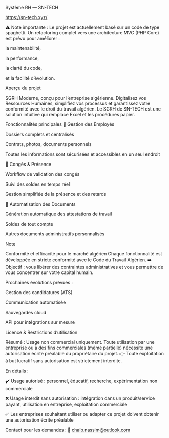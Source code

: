 Système RH — SN-TECH

https://sn-tech.xyz/



⚠️ Note importante :
Le projet est actuellement basé sur un code de type spaghetti.
Un refactoring complet vers une architecture MVC (PHP Core) est prévu pour améliorer :

la maintenabilité,

la performance,

la clarté du code,

et la facilité d’évolution.

Aperçu du projet

SGRH Moderne, conçu pour l’entreprise algérienne.
Digitalisez vos Ressources Humaines, simplifiez vos processus et garantissez votre conformité avec le droit du travail algérien.
Le SGRH de SN-TECH est une solution intuitive qui remplace Excel et les procédures papier.

Fonctionnalités principales
👥 Gestion des Employés

Dossiers complets et centralisés

Contrats, photos, documents personnels

Toutes les informations sont sécurisées et accessibles en un seul endroit

📅 Congés & Présence

Workflow de validation des congés

Suivi des soldes en temps réel

Gestion simplifiée de la présence et des retards

📄 Automatisation des Documents

Génération automatique des attestations de travail

Soldes de tout compte

Autres documents administratifs personnalisés

Note

Conformité et efficacité pour le marché algérien
Chaque fonctionnalité est développée en stricte conformité avec le Code du Travail Algérien.
➡️ Objectif : vous libérer des contraintes administratives et vous permettre de vous concentrer sur votre capital humain.

Prochaines évolutions prévues :

Gestion des candidatures (ATS)

Communication automatisée

Sauvegardes cloud

API pour intégrations sur mesure

Licence & Restrictions d’utilisation

Résumé :
Usage non commercial uniquement. Toute utilisation par une entreprise ou à des fins commerciales (même partielle) nécessite une autorisation écrite préalable du propriétaire du projet.
👉 Toute exploitation à but lucratif sans autorisation est strictement interdite.

En détails :

✔️ Usage autorisé : personnel, éducatif, recherche, expérimentation non commerciale

❌ Usage interdit sans autorisation : intégration dans un produit/service payant, utilisation en entreprise, exploitation commerciale

✅ Les entreprises souhaitant utiliser ou adapter ce projet doivent obtenir une autorisation écrite préalable

Contact pour les demandes :
📧 chaib.nassim@outlook.com
